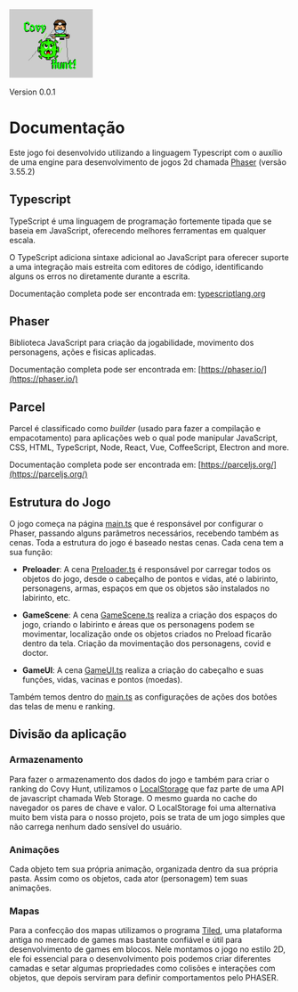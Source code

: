 
<img src="../dist/images/logo.png" alt="logo" width="150"/>

Version 0.0.1

# Documentação


Este jogo foi desenvolvido utilizando a linguagem Typescript com o auxílio de uma engine para desenvolvimento de jogos 2d chamada [Phaser](https://phaser.io/) (versão 3.55.2)

## Typescript

TypeScript é uma linguagem de programação fortemente tipada que se baseia em JavaScript, oferecendo melhores ferramentas em qualquer escala.

O TypeScript adiciona sintaxe adicional ao JavaScript para oferecer suporte a uma integração mais estreita com editores de código, identificando alguns os erros no diretamente durante a escrita.

Documentação completa pode ser encontrada em: [typescriptlang.org](https://www.typescriptlang.org/)

## Phaser

Biblioteca JavaScript para criação da jogabilidade, movimento dos personagens, ações e fisicas aplicadas. 

Documentação completa pode ser encontrada em: [https://phaser.io/](https://phaser.io/)

## Parcel

Parcel é classificado como *builder* (usado para fazer a compilação e empacotamento) para aplicações web o qual pode manipular JavaScript, CSS, HTML, TypeScript, Node, React, Vue, CoffeeScript, Electron and more.

Documentação completa pode ser encontrada em: [https://parceljs.org/](https://parceljs.org/)

## Estrutura do Jogo

O jogo começa na página [main.ts](../src/main.ts) que é responsável por configurar o Phaser, passando alguns parâmetros necessários, recebendo também as cenas. Toda a estrutura do jogo é baseado nestas cenas. Cada cena tem a sua função:

* **Preloader**: A cena [Preloader.ts](../src/scenes/Preloader.ts) é responsável por carregar todos os objetos do jogo, desde o cabeçalho de pontos e vidas, até o labirinto, personagens, armas, espaços em que os objetos são instalados no labirinto, etc.

* **GameScene**: A cena [GameScene.ts](../src/scenes/GameScene.ts) realiza a criação dos espaços do jogo, criando o labirinto e áreas que os personagens podem se movimentar, localização onde os objetos criados no Preload ficarão dentro da tela. Criação da movimentação dos personagens, covid e doctor.

* **GameUI**: A cena [GameUI.ts](../src/scenes/GameUI.ts) realiza a criação do cabeçalho e suas funções, vidas, vacinas e pontos (moedas).
 
 Também temos dentro do [main.ts](../src/main.ts)  as configurações de ações dos botões das telas de menu e ranking.
 
## Divisão da aplicação 
 
### Armazenamento 

Para fazer o armazenamento dos dados do jogo e também para criar o ranking do Covy Hunt, utilizamos o [LocalStorage](https://developer.mozilla.org/pt-BR/docs/Web/API/Window/localStorage) que faz parte de uma API de javascript chamada Web Storage. O mesmo guarda no cache do navegador os pares de chave e valor. O LocalStorage foi uma alternativa muito bem vista para o nosso projeto, pois se trata de um jogo simples que não carrega nenhum dado sensível do usuário. 

### Animações 

Cada objeto tem sua própria animação, organizada dentro da sua própria pasta. Assim como os objetos, cada ator (personagem) tem suas animações.

### Mapas

Para a confecção dos mapas utilizamos o programa [Tiled](https://www.mapeditor.org/), uma plataforma antiga no mercado de games mas bastante confiável e útil para desenvolvimento de games em blocos. Nele montamos o jogo no estilo 2D, ele foi essencial para o desenvolvimento pois podemos criar diferentes camadas e setar algumas propriedades como colisões e interações com objetos, que depois serviram para definir comportamentos pelo PHASER.
        

